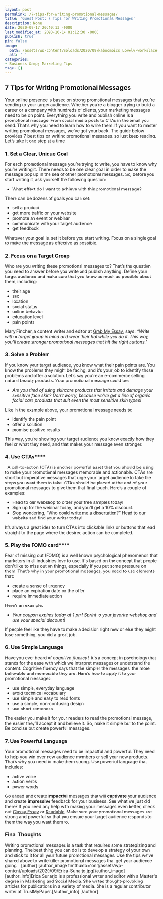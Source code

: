 ```yaml
---
layout: post
permalink: /7-tips-for-writing-promotional-messages/
title: 'Guest Post: 7 Tips for Writing Promotional Messages'
description: None
date: 2020-09-17 20:40:13 -0000
last_modified_at: 2020-10-14 01:12:30 -0000
publish: true
pin: false
image:
  path: /assets/wp-content/uploads/2020/09/kaboompics_Lovely-workplace-with-red-roses.jpg
  alt: ' '
categories:
- Business &amp; Marketing Tips
tags: []
---
```

## **7 Tips for Writing Promotional Messages**

Your online presence is based on strong promotional messages that you’re sending to your target audience. Whether you’re a blogger trying to build a career or a company with hundreds of clients, your marketing messages need to be on point. Everything you write and publish online is a promotional message. From social media posts to CTAs in the email you send. That’s why you need to learn how to write them. If you want to master writing promotional messages, we’ve got your back. The guide below provides 7 best tips on writing promotional messages, so just keep reading. Let’s take it one step at a time.

### **1\. Set a Clear, Unique Goal**

For each promotional message you’re trying to write, you have to know why you’re writing it. There needs to be one clear goal in order to make the message pop up in the sea of other promotional messages. So, before you start writing it, ask yourself the following question:

* What effect do I want to achieve with this promotional message?

There can be dozens of goals you can set:

* sell a product
* get more traffic on your website
* promote an event or webinar
* communicate with your target audience
* get feedback

Whatever your goal is, set it before you start writing. Focus on a single goal to make the message as effective as possible.

### **2\. Focus on a Target Group**

Who are you writing these promotional messages to?  That’s the question you need to answer before you write and publish anything. Define your target audience and make sure that you know as much as possible about them, including:

* their age
* sex
* location
* social status
* online behavior
* education level
* pain points

Mary Fincher, a content writer and editor at [Grab My Essay](https://www.grabmyessay.com/custom-essay), says: _“Write with a target group in mind and wear their hat while you do it. This way, you’ll create stronger promotional messages that hit the right buttons.”_

### **3\. Solve a Problem**

If you know your target audience, you know what their pain points are. You know the problems they might be facing, and it’s your job to identify those problems and offer a solution. Let’s say you’re an e-commerce selling natural beauty products. Your promotional message could be:

* _Are you tired of using skincare products that irritate and damage your sensitive face skin? Don't worry, because we've got a line of organic facial care products that suit even the most sensitive skin types!_

Like in the example above, your promotional message needs to:

* identify the pain point
* offer a solution
* promise positive results

This way, you're showing your target audience you know exactly how they feel or what they need, and that makes your message even stronger.

### **4\. Use CTAs******

  A call-to-action (CTA) is another powerful asset that you should be using to make your promotional messages memorable and actionable. CTAs are short but imperative messages that urge your target audience to take the steps you want them to take. CTAs should be placed at the end of your promotional messages to give them that final touch. Here’s a couple of examples:

* Head to our webshop to order your free samples today!
* Sign up for the webinar today, and you’ll get a 10% discount.
* Stop wondering, “Who could [write me a dissertation](https://supremedissertations.com/writing-services/dissertation-writing-services)?” Head to our website and find your writer today!

It’s always a great idea to turn CTAs into clickable links or buttons that lead straight to the page where the desired action can be completed.

### **5\. Play the FOMO card******

Fear of missing out (FOMO) is a well known psychological phenomenon that marketers in all industries love to use. It's based on the concept that people don't like to miss out on things, especially if you put some pressure on them. That’s why in your promotional messages, you need to use elements that:

* create a sense of urgency
* place an expiration date on the offer
* require immediate action

Here’s an example:

* _Your coupon expires today at 1 pm! Sprint to your favorite webshop and use your special discount!_

If people feel like they have to make a decision right now or else they might lose something, you did a great job.

### **6\. Use Simple Language**

Have you ever heard of _cognitive fluency_? It's a concept in psychology that stands for the ease with which we interpret messages or understand the content. Cognitive fluency says that the simpler the messages, the more believable and memorable they are. Here’s how to apply it to your promotional messages:

* use simple, everyday language
* avoid technical vocabulary
* use simple and easy to read fonts
* use a simple, non-confusing design
* use short sentences

The easier you make it for your readers to read the promotional message, the easier they’ll accept it and believe it. So, make it simple but to the point. Be concise but create powerful messages.

### **7\. Use Powerful Language**

Your promotional messages need to be impactful and powerful. They need to help you win over new audience members or sell your new products. That’s why you need to make them strong. Use powerful language that includes:

* active voice
* action verbs
* power words

Go ahead and create **impactful** messages that will **captivate** your audience and create **impressive** feedback for your business. See what we just did there? If you need any help with making your messages even better, check out [Classy Essay](https://classyessay.com/) or [Readable](https://readable.com/). Make sure your promotional messages are strong and powerful so that you ensure your target audience responds to them the way you want them to.

### **Final Thoughts**

Writing promotional messages is a task that requires some strategizing and planning. The best thing you can do is to develop a strategy of your own and stick to it for all your future promotional messages. Use the tips we’ve shared above to write killer promotional messages that get your audience going.   [author] [author_image timthumb='on']/assets/wp-content/uploads/2020/09/Erica-Sunarjo.jpg[/author_image] [author_info]Erica Sunarjo is a professional writer and editor with a Master's degree in Marketing and Social Media. She writes thought-provoking articles for publications in a variety of media. She is a regular contributor writer at TrustMyPaper.[/author_info] [/author]
